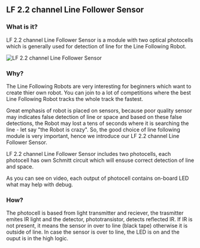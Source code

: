 ## LF 2.2 channel Line Follower Sensor
### What is it?
LF 2.2 channel Line Follower Sensor is a module with two optical photocells which is generally used for detection of line for the Line Following Robot. 

![LF 2.2 channel Line Follower Sensor](https://github.com/LaskaKit/LF-2_2-channel-Line-Follower-Sensor/blob/main/img/LF-2_2-channel-Line-Follower-Sensor.gif)

### Why?
The Line Following Robots are very interesting for beginners which want to create thier own robot. 
You can join to a lot of competitions where the best Line Following Robot tracks the whole track the fastest. 

Great emphasis of robot is placed on sensors, because poor quality sensor may indicates false detection of line or space and based on these false detections, the Robot may lost a tens of seconds where it is searching the line - let say "the Robot is crazy".
So, the good choice of line following module is very important, hence we introduce our LF 2.2 channel Line Follower Sensor.

LF 2.2 channel Line Follower Sensor includes two photocells, each photocell has own Schmitt circuit which will ensuse correct detection of line and space.

As you can see on video, each output of photocell contains on-board LED what may help with debug.

### How?
The photocell is based from light transmitter and reciever, the trasmitter emites IR light and the detector, phototransistor, detects reflected IR. If IR is not present, it means the sensor in over to line (black tape) otherwise it is outside of line. 
In case the sensor is over to line, the LED is on and the ouput is in the high logic.
